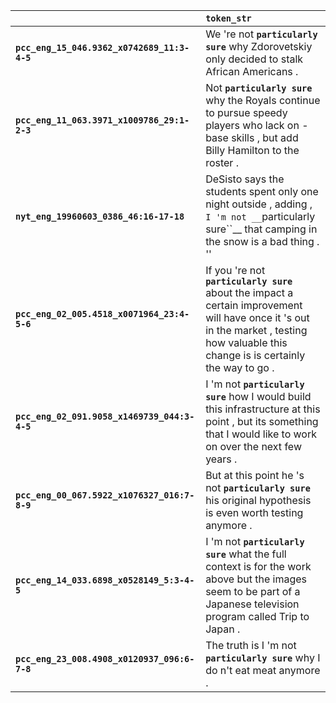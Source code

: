 |                                              | `token_str`                                                                                                                                                                               |
|:---------------------------------------------|:------------------------------------------------------------------------------------------------------------------------------------------------------------------------------------------|
| **`pcc_eng_15_046.9362_x0742689_11:3-4-5`**  | We 're not __``particularly sure``__ why Zdorovetskiy only decided to stalk African Americans .                                                                                           |
| **`pcc_eng_11_063.3971_x1009786_29:1-2-3`**  | Not __``particularly sure``__ why the Royals continue to pursue speedy players who lack on - base skills , but add Billy Hamilton to the roster .                                         |
| **`nyt_eng_19960603_0386_46:16-17-18`**      | DeSisto says the students spent only one night outside , adding , `` I 'm not __``particularly sure``__ that camping in the snow is a bad thing . ''                                      |
| **`pcc_eng_02_005.4518_x0071964_23:4-5-6`**  | If you 're not __``particularly sure``__ about the impact a certain improvement will have once it 's out in the market , testing how valuable this change is is certainly the way to go . |
| **`pcc_eng_02_091.9058_x1469739_044:3-4-5`** | I 'm not __``particularly sure``__ how I would build this infrastructure at this point , but its something that I would like to work on over the next few years .                         |
| **`pcc_eng_00_067.5922_x1076327_016:7-8-9`** | But at this point he 's not __``particularly sure``__ his original hypothesis is even worth testing anymore .                                                                             |
| **`pcc_eng_14_033.6898_x0528149_5:3-4-5`**   | I 'm not __``particularly sure``__ what the full context is for the work above but the images seem to be part of a Japanese television program called Trip to Japan .                     |
| **`pcc_eng_23_008.4908_x0120937_096:6-7-8`** | The truth is I 'm not __``particularly sure``__ why I do n't eat meat anymore .                                                                                                           |